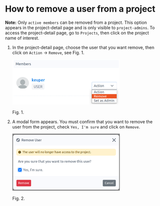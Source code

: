 # How to remove a user from a project

**Note:** Only `active members` can be removed from a project. This option appears in the project-detail page and is only visible to `project-admins`. To access the project-detail page, go to `Projects`, then click on the project name of interest. 


1.  In the project-detail page, choose the user that you want remove, then click on `Action` -\> `Remove`, see Fig. 1.

    <img src="images/project-member-remove.png" alt="project-member-remove.png" width="351" height="148" class="jop-noMdConv">

    Fig. 1.

3.  A modal form appears. You must confirm that you want to remove the user from the project, check `Yes, I'm sure` and click on `Remove`.

    <img src="images/project-member-remove-modal.png" alt="project-member-remove-modal.png" width="352" height="187">
  
    Fig. 2.
  
